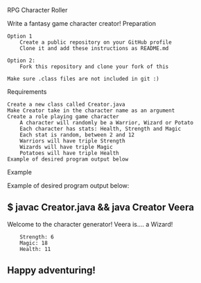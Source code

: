 RPG Character Roller

Write a fantasy game character creator!
Preparation

    Option 1
        Create a public repository on your GitHub profile
        Clone it and add these instructions as README.md

    Option 2:
        Fork this repository and clone your fork of this

    Make sure .class files are not included in git :)

Requirements

    Create a new class called Creator.java
    Make Creator take in the character name as an argument
    Create a role playing game character
        A character will randomly be a Warrior, Wizard or Potato
        Each character has stats: Health, Strength and Magic
        Each stat is random, between 2 and 12
        Warriors will have triple Strength
        Wizards will have triple Magic
        Potatoes will have triple Health
    Example of desired program output below

Example

Example of desired program output below:

$ javac Creator.java && java Creator Veera
-----------------------------------------
Welcome to the character generator!
Veera is.... a Wizard!

        Strength: 6
        Magic: 18
        Health: 11

Happy adventuring!
-----------------------------------------

